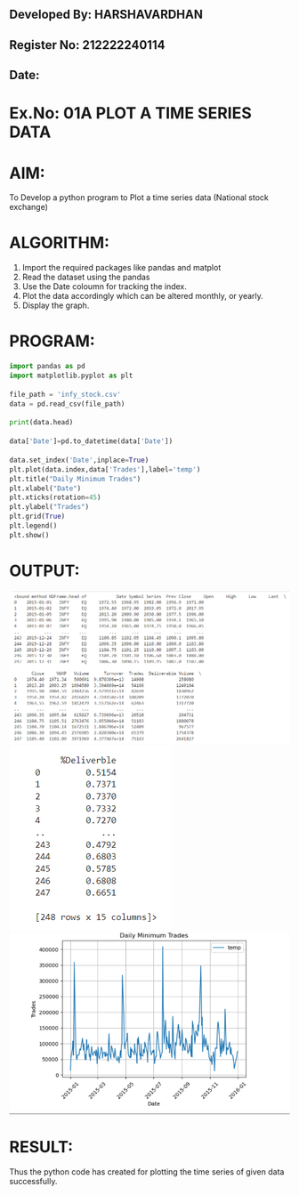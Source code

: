 ## Developed By: HARSHAVARDHAN
## Register No: 212222240114
##  Date: 

# Ex.No: 01A  PLOT A TIME SERIES DATA

# AIM:
To Develop a python program to Plot a time series data (National stock exchange)


# ALGORITHM:
1. Import the required packages like pandas and matplot
2. Read the dataset using the pandas
3. Use the Date coloumn for tracking the index.
4. Plot the data accordingly which can be altered monthly, or yearly.
5. Display the graph.



# PROGRAM:

 
```python
import pandas as pd
import matplotlib.pyplot as plt

file_path = 'infy_stock.csv'
data = pd.read_csv(file_path)

print(data.head)

data['Date']=pd.to_datetime(data['Date'])

data.set_index('Date',inplace=True)
plt.plot(data.index,data['Trades'],label='temp')
plt.title("Daily Minimum Trades")
plt.xlabel("Date")
plt.xticks(rotation=45)
plt.ylabel("Trades")
plt.grid(True)
plt.legend()
plt.show()

```









# OUTPUT:
![OUTPUT](/1.png)
![OUTPUT](/2.png)
![OUTPUT](/graph.png)





# RESULT:
Thus the python code has created  for plotting the time series of given data successfully.
